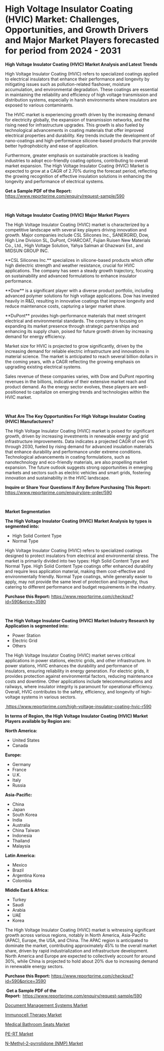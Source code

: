 <p><h1>High Voltage Insulator Coating (HVIC) Market: Challenges, Opportunities, and Growth Drivers and Major Market Players forecasted for period from 2024 - 2031</h1></p><p><strong>High Voltage Insulator Coating (HVIC) Market Analysis and Latest Trends</strong></p>
<p><p>High Voltage Insulator Coating (HVIC) refers to specialized coatings applied to electrical insulators that enhance their performance and longevity by mitigating issues such as pollution-related flashover, moisture accumulation, and environmental degradation. These coatings are essential in maintaining the reliability and efficiency of high voltage transmission and distribution systems, especially in harsh environments where insulators are exposed to various contaminants.</p><p>The HVIC market is experiencing growth driven by the increasing demand for electricity globally, the expansion of transmission networks, and the rising need for infrastructure upgrades. This growth is also fueled by technological advancements in coating materials that offer improved electrical properties and durability. Key trends include the development of nano-coatings and high-performance silicone-based products that provide better hydrophobicity and ease of application.</p><p>Furthermore, greater emphasis on sustainable practices is leading industries to adopt eco-friendly coating options, contributing to overall market expansion. The High Voltage Insulator Coating (HVIC) Market is expected to grow at a CAGR of 2.70% during the forecast period, reflecting the growing recognition of effective insulation solutions in enhancing the longevity and performance of electrical systems.</p></p>
<p><strong>Get a Sample PDF of the Report:&nbsp;</strong> <a href="https://www.reportprime.com/enquiry/request-sample/590">https://www.reportprime.com/enquiry/request-sample/590</a></p>
<p>&nbsp;</p>
<p><strong>High Voltage Insulator Coating (HVIC) Major Market Players</strong></p>
<p><p>The High Voltage Insulator Coating (HVIC) market is characterized by a competitive landscape with several key players driving innovation and growth. Major companies include CSL Silicones Inc., SANERGRID, Dow, High Line Division SL, DuPont, CHARCOAT, Fujian Ruisen New Materials Co., Ltd., High Voltage Solution, Yahya Salman al Ghazwani Est., and MIDSUN GROUP INC.</p><p>**CSL Silicones Inc.** specializes in silicone-based products which offer high dielectric strength and weather resistance, crucial for HVIC applications. The company has seen a steady growth trajectory, focusing on sustainability and advanced formulations to enhance insulator performance.</p><p>**Dow** is a significant player with a diverse product portfolio, including advanced polymer solutions for high voltage applications. Dow has invested heavily in R&D, resulting in innovative coatings that improve longevity and reduce maintenance costs, capturing a larger market share.</p><p>**DuPont** provides high-performance materials that meet stringent electrical and environmental standards. The company is focusing on expanding its market presence through strategic partnerships and enhancing its supply chain, poised for future growth driven by increasing demand for energy efficiency.</p><p>Market size for HVIC is projected to grow significantly, driven by the increasing demand for reliable electric infrastructure and innovations in material science. The market is anticipated to reach several billion dollars in the coming years, with a CAGR reflecting the growing emphasis on upgrading existing electrical systems.</p><p>Sales revenue of these companies varies, with Dow and DuPont reporting revenues in the billions, indicative of their extensive market reach and product demand. As the energy sector evolves, these players are well-positioned to capitalize on emerging trends and technologies within the HVIC market.</p></p>
<p>&nbsp;</p>
<p><strong>What Are The Key Opportunities For High Voltage Insulator Coating (HVIC) Manufacturers?</strong></p>
<p><p>The High Voltage Insulator Coating (HVIC) market is poised for significant growth, driven by increasing investments in renewable energy and grid infrastructure improvements. Data indicates a projected CAGR of over 6% through 2030, fueled by rising demand for advanced insulation materials that enhance durability and performance under extreme conditions. Technological advancements in coating formulations, such as nanotechnology and eco-friendly materials, are also propelling market expansion. The future outlook suggests strong opportunities in emerging markets and sectors such as electric vehicles and smart grids, fostering innovation and sustainability in the HVIC landscape.</p></p>
<p><strong>Inquire or Share Your Questions If Any Before Purchasing This Report:</strong> <a href="https://www.reportprime.com/enquiry/pre-order/590">https://www.reportprime.com/enquiry/pre-order/590</a></p>
<p>&nbsp;</p>
<p><strong>Market Segmentation</strong></p>
<p><strong>The High Voltage Insulator Coating (HVIC) Market Analysis by types is segmented into:</strong></p>
<p><ul><li>High Solid Content Type</li><li>Normal Type</li></ul></p>
<p><p>High Voltage Insulator Coating (HVIC) refers to specialized coatings designed to protect insulators from electrical and environmental stress. The market is primarily divided into two types: High Solid Content Type and Normal Type. High Solid Content Type coatings offer enhanced durability and require less application material, making them cost-effective and environmentally friendly. Normal Type coatings, while generally easier to apply, may not provide the same level of protection and longevity, thus catering to different performance and budget requirements in the industry.</p></p>
<p><strong>Purchase this Report:&nbsp;</strong><a href="https://www.reportprime.com/checkout?id=590&price=3590">https://www.reportprime.com/checkout?id=590&price=3590</a></p>
<p>&nbsp;</p>
<p><strong>The High Voltage Insulator Coating (HVIC) Market Industry Research by Application is segmented into:</strong></p>
<p><ul><li>Power Station</li><li>Electric Grid</li><li>Others</li></ul></p>
<p><p>The High Voltage Insulator Coating (HVIC) market serves critical applications in power stations, electric grids, and other infrastructure. In power stations, HVIC enhances the durability and performance of insulators, ensuring reliability in energy generation. For electric grids, it provides protection against environmental factors, reducing maintenance costs and downtime. Other applications include telecommunications and railways, where insulator integrity is paramount for operational efficiency. Overall, HVIC contributes to the safety, efficiency, and longevity of high-voltage systems in various sectors.</p></p>
<p><a href="https://www.reportprime.com/high-voltage-insulator-coating-hvic-r590">&nbsp;https://www.reportprime.com/high-voltage-insulator-coating-hvic-r590</a></p>
<p><strong>In terms of Region, the High Voltage Insulator Coating (HVIC) Market Players available by Region are:</strong></p>
<p>
    <p> <strong> North America: </strong>
        <ul>
            <li>United States</li>
            <li>Canada</li>
        </ul>
        </p> 
    <p> <strong> Europe: </strong>
        <ul>
            <li>Germany</li>
            <li>France</li>
            <li>U.K.</li>
            <li>Italy</li>
            <li>Russia</li>
        </ul>
        </p> 
    <p> <strong> Asia-Pacific: </strong>
        <ul>
            <li>China</li>
            <li>Japan</li>
            <li>South Korea</li>
            <li>India</li>
            <li>Australia</li>
            <li>China Taiwan</li>
            <li>Indonesia</li>
            <li>Thailand</li>
            <li>Malaysia</li>
        </ul>
        </p> 
    <p> <strong> Latin America: </strong>
        <ul>
            <li>Mexico</li>
            <li>Brazil</li>
            <li>Argentina Korea</li>
            <li>Colombia</li>
        </ul>
        </p> 
    <p> <strong> Middle East & Africa: </strong>
        <ul>
            <li>Turkey</li>
            <li>Saudi</li>
            <li>Arabia</li>
            <li>UAE</li>
            <li>Korea</li>
        </ul>
    </p>
    </p>
<p><p>The High Voltage Insulator Coating (HVIC) market is witnessing significant growth across various regions, notably in North America, Asia-Pacific (APAC), Europe, the USA, and China. The APAC region is anticipated to dominate the market, contributing approximately 45% to the overall market share, driven by rapid industrialization and infrastructure development. North America and Europe are expected to collectively account for around 30%, while China is projected to hold about 20% due to increasing demand in renewable energy sectors.</p></p>
<p><strong>Purchase this Report: </strong><a href="https://www.reportprime.com/checkout?id=590&price=3590">https://www.reportprime.com/checkout?id=590&price=3590</a></p>
<p>&nbsp;<strong>Get a Sample PDF of the Report:&nbsp;&nbsp;</strong><a href="https://www.reportprime.com/enquiry/request-sample/590">https://www.reportprime.com/enquiry/request-sample/590</a></p>
<p><strong></strong></p>
<p><p><a href="https://medium.com/@keith.brown8975/document-management-systems-market-global-market-insights-and-regional-analysis-2024-2031-82e350077ace">Document Management Systems Market</a></p><p><a href="https://issuu.com/reportprime-2/docs/immunocell-therapy-market-size-2030_d290baaa85ae19">Immunocell Therapy Market</a></p><p><a href="https://issuu.com/reportprime-2/docs/medical-bathroom-seats-market-size-_9242d43e0bb186">Medical Bathroom Seats Market</a></p><p><a href="https://github.com/RichRobinson5/Market-Research-Report-List-6/blob/main/pe-rt-market.md">PE-RT Market</a></p><p><a href="https://github.com/gdfhhhj/Market-Research-Report-List-6/blob/main/n-methyl-2-pyrrolidone-nmp-market.md">N-Methyl-2-pyrrolidone (NMP) Market</a></p></p>